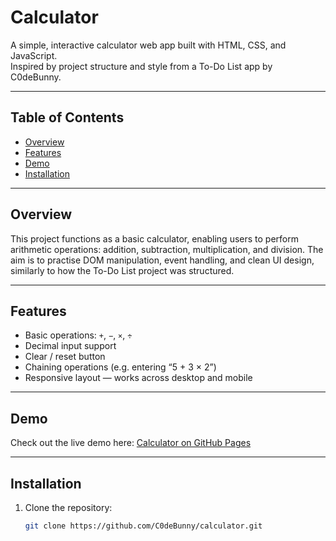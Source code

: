 # Calculator

A simple, interactive calculator web app built with HTML, CSS, and JavaScript.  
Inspired by project structure and style from a To-Do List app by C0deBunny.  

---

## Table of Contents

- [Overview](#overview)  
- [Features](#features)  
- [Demo](#demo)  
- [Installation](#installation)  

---

## Overview

This project functions as a basic calculator, enabling users to perform arithmetic operations: addition, subtraction, multiplication, and division. The aim is to practise DOM manipulation, event handling, and clean UI design, similarly to how the To-Do List project was structured.

---

## Features

- Basic operations: `+`, `−`, `×`, `÷`  
- Decimal input support  
- Clear / reset button  
- Chaining operations (e.g. entering “5 + 3 × 2”)  
- Responsive layout — works across desktop and mobile  

---

## Demo

Check out the live demo here: [Calculator on GitHub Pages](https://c0debunny.github.io/calculator/)

---

## Installation

1. Clone the repository:  
   ```bash
   git clone https://github.com/C0deBunny/calculator.git
